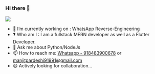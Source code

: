 ### Hi there 👋


![](https://komarev.com/ghpvc/?username=Manjit2003&label=PROFILE+VIEWS)

- 🔭 I’m currently working on : WhatsApp Reverse-Engineering
- ❓  Who am I : I am a fullstack MERN developer as well as a Flutter Developer.
- 💬 Ask me about Python/NodeJs
- 📫 How to reach me: [Whatsapp - 918483900678](https://wa.me/918483900678?text=Hey..%20I%20found%20you%20from%20Github...) or manjitpardeshi91991@gmail.com
- 😄 Actively looking for collaboration...
